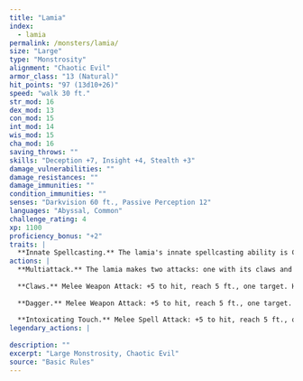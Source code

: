 ```yaml
---
title: "Lamia"
index:
  - lamia
permalink: /monsters/lamia/
size: "Large"
type: "Monstrosity"
alignment: "Chaotic Evil"
armor_class: "13 (Natural)"
hit_points: "97 (13d10+26)"
speed: "walk 30 ft."
str_mod: 16
dex_mod: 13
con_mod: 15
int_mod: 14
wis_mod: 15
cha_mod: 16
saving_throws: ""
skills: "Deception +7, Insight +4, Stealth +3"
damage_vulnerabilities: ""
damage_resistances: ""
damage_immunities: ""
condition_immunities: ""
senses: "Darkvision 60 ft., Passive Perception 12"
languages: "Abyssal, Common"
challenge_rating: 4
xp: 1100
proficiency_bonus: "+2"
traits: |
  **Innate Spellcasting.** The lamia's innate spellcasting ability is Charisma (spell save DC 13). It can innately cast the following spells, requiring no material components. At will: disguise self (any humanoid form), major image 3/day each: charm person, mirror image, scrying, suggestion 1/day: geas
actions: |
  **Multiattack.** The lamia makes two attacks: one with its claws and one with its dagger or Intoxicating Touch.
  
  **Claws.** Melee Weapon Attack: +5 to hit, reach 5 ft., one target. Hit: 14 (2d10 + 3) slashing damage.
  
  **Dagger.** Melee Weapon Attack: +5 to hit, reach 5 ft., one target. Hit: 5 (1d4 + 3) piercing damage.
  
  **Intoxicating Touch.** Melee Spell Attack: +5 to hit, reach 5 ft., one creature. Hit: The target is magically cursed for 1 hour. Until the curse ends, the target has disadvantage on Wisdom saving throws and all ability checks.  
legendary_actions: |
  
description: ""
excerpt: "Large Monstrosity, Chaotic Evil"
source: "Basic Rules"
---
```

